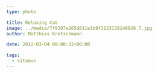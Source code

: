 ```yaml
---
type: photo

title: Relaxing Cat
image: ../media/7f9397a265d811e1b9f1123138140926_7.jpg
author: Matthias Kretschmann

date: 2012-03-04 08:00:32+00:00

tags:
  - sitamun
---
```


